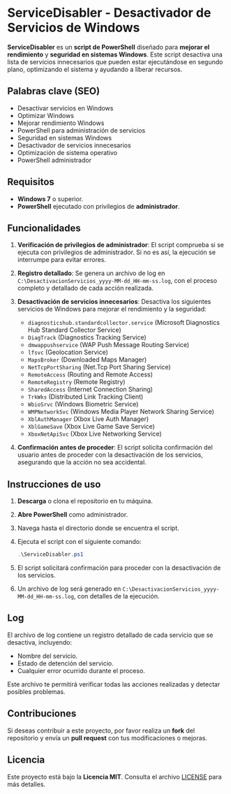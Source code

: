 # ServiceDisabler - Desactivador de Servicios de Windows

**ServiceDisabler** es un **script de PowerShell** diseñado para **mejorar el rendimiento** y **seguridad en sistemas Windows**. Este script desactiva una lista de servicios innecesarios que pueden estar ejecutándose en segundo plano, optimizando el sistema y ayudando a liberar recursos.

## Palabras clave (SEO)
- Desactivar servicios en Windows
- Optimizar Windows
- Mejorar rendimiento Windows
- PowerShell para administración de servicios
- Seguridad en sistemas Windows
- Desactivador de servicios innecesarios
- Optimización de sistema operativo
- PowerShell administrador

## Requisitos

- **Windows 7** o superior.
- **PowerShell** ejecutado con privilegios de **administrador**.

## Funcionalidades

1. **Verificación de privilegios de administrador**: El script comprueba si se ejecuta con privilegios de administrador. Si no es así, la ejecución se interrumpe para evitar errores.
2. **Registro detallado**: Se genera un archivo de log en `C:\DesactivacionServicios_yyyy-MM-dd_HH-mm-ss.log`, con el proceso completo y detallado de cada acción realizada.
3. **Desactivación de servicios innecesarios**: Desactiva los siguientes servicios de Windows para mejorar el rendimiento y la seguridad:

    - `diagnosticshub.standardcollector.service` (Microsoft Diagnostics Hub Standard Collector Service)
    - `DiagTrack` (Diagnostics Tracking Service)
    - `dmwappushservice` (WAP Push Message Routing Service)
    - `lfsvc` (Geolocation Service)
    - `MapsBroker` (Downloaded Maps Manager)
    - `NetTcpPortSharing` (Net.Tcp Port Sharing Service)
    - `RemoteAccess` (Routing and Remote Access)
    - `RemoteRegistry` (Remote Registry)
    - `SharedAccess` (Internet Connection Sharing)
    - `TrkWks` (Distributed Link Tracking Client)
    - `WbioSrvc` (Windows Biometric Service)
    - `WMPNetworkSvc` (Windows Media Player Network Sharing Service)
    - `XblAuthManager` (Xbox Live Auth Manager)
    - `XblGameSave` (Xbox Live Game Save Service)
    - `XboxNetApiSvc` (Xbox Live Networking Service)

4. **Confirmación antes de proceder**: El script solicita confirmación del usuario antes de proceder con la desactivación de los servicios, asegurando que la acción no sea accidental.

## Instrucciones de uso

1. **Descarga** o clona el repositorio en tu máquina.
2. **Abre PowerShell** como administrador.
3. Navega hasta el directorio donde se encuentra el script.
4. Ejecuta el script con el siguiente comando:

    ```powershell
    .\ServiceDisabler.ps1
    ```

5. El script solicitará confirmación para proceder con la desactivación de los servicios.
6. Un archivo de log será generado en `C:\DesactivacionServicios_yyyy-MM-dd_HH-mm-ss.log`, con detalles de la ejecución.

## Log

El archivo de log contiene un registro detallado de cada servicio que se desactiva, incluyendo:

- Nombre del servicio.
- Estado de detención del servicio.
- Cualquier error ocurrido durante el proceso.

Este archivo te permitirá verificar todas las acciones realizadas y detectar posibles problemas.

## Contribuciones

Si deseas contribuir a este proyecto, por favor realiza un **fork** del repositorio y envía un **pull request** con tus modificaciones o mejoras.

## Licencia

Este proyecto está bajo la **Licencia MIT**. Consulta el archivo [LICENSE](LICENSE) para más detalles.
